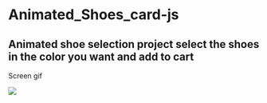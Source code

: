 ﻿# Animated_Shoes_card-js

<h2>Animated shoe selection project select the shoes in the color you want and add to cart</h2>

Screen gif

![](/gif/shoes.gif)
